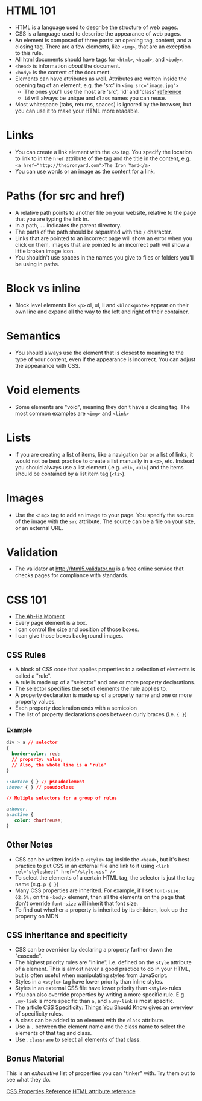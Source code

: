 # HTML 101
- HTML is a language used to describe the structure of web pages.
- CSS is a language used to describe the appearance of web pages.
- An element is composed of three parts: an opening tag, content, and a closing
  tag. There are a few elements, like `<img>`, that are an exception to this rule.
- All html documents should have tags for `<html>`, `<head>`, and `<body>`.
- `<head>` is information *about* the document.
- `<body>` is the content of the document.
- Elements can have attributes as well. Attributes are written inside the
  opening tag of an element, e.g. the 'src' in `<img src="image.jpg">`
  - The ones you'll use the most are 'src', 'id' and 'class' [reference](https://developer.mozilla.org/en-US/docs/Web/HTML/Global_attributes)
  - `id` will always be unique and `class` names you can reuse.
- Most whitespace (tabs, returns, spaces) is ignored by the browser, but you can
  use it to make your HTML more readable.

# Links
- You can create a link element with the `<a>` tag. You specify the location to
  link to in the `href` attribute of the tag and the title in the content, e.g.
  `<a href="http://theironyard.com">The Iron Yard</a>`
- You can use words or an image as the content for a link.

# Paths (for src and href)
- A relative path points to another file on your website, relative to the page
  that you are typing the link in.
- In a path, `..` indicates the parent directory.
- The parts of the path should be separated with the `/` character.
- Links that are pointed to an incorrect page will show an error when you click
  on them, images that are pointed to an incorrect path will show a little
  broken image icon.
- You shouldn't use spaces in the names you give to files or folders you'll be
  using in paths.

# Block vs inline
- Block level elements like `<p>` ol, ul, li and `<blockquote>` appear on their
  own line and expand all the way to the left and right of their container.

# Semantics
- You should always use the element that is closest to meaning to the type of
  your content, even if the appearance is incorrect. You can adjust the
  appearance with CSS.

# Void elements
- Some elements are "void", meaning they don't have a closing tag. The most
  common examples are `<img>` and `<link>`

# Lists
- If you are creating a list of items, like a navigation bar or a list of links,
  it would not be best practice to create a list manually in a `<p>`, etc.
  Instead you should always use a list element (.e.g. `<ol>`, `<ul>`) and the
  items should be contained by a list item tag (`<li>`).

# Images
- Use the `<img>` tag to add an image to your page. You specify the source of
  the image with the `src` attribute. The source can be a file on your site, or
  an external URL.

# Validation
- The validator at http://html5.validator.nu is a free online service that
  checks pages for compliance with standards.

# CSS 101


* [The Ah-Ha Moment](http://css-tricks.com/the-css-ah-ha-moment/)
* Every page element is a box.
* I can control the size and position of those boxes.
* I can give those boxes background images.


## CSS Rules
- A block of CSS code that applies properties to a selection of elements is
  called a "rule".
- A rule is made up of a "selector" and one or more property declarations.
- The selector specifies the set of elements the rule applies to.
- A property declaration is made up of a property name and one or more property
  values.
- Each property declaration ends with a semicolon
- The list of property declarations goes between curly braces (i.e. `{ }`)

### Example

```css
div > a // selector
{
  border-color: red;
  // property: value;
  // Also, the whole line is a "rule"
}

::before { } // pseudoelement
:hover { } // pseudoclass

// Muliple selectors for a group of rules

a:hover,
a:active {
   color: chartreuse;
}
```

## Other Notes
- CSS can be written inside a `<style>` tag inside the `<head>`, but it's best
  practice to put CSS in an external file and link to it using `<link rel="stylesheet"
  href="/style.css" />`
- To select the elements of a certain HTML tag, the selector is just the tag
  name (e.g. `p { }`)
- Many CSS properties are inherited. For example, if I set `font-size: 62.5%;`
  on the `<body>` element, then all the elements on the page that don't override
  `font-size` will inherit that font size.
- To find out whether a property is inherited by its children, look up the
  property on MDN

## CSS inheritance and specificity
- CSS can be overriden by declaring a property farther down the "cascade".
- The highest priority rules are "inline", i.e. defined on the `style` attribute
  of a element. This is almost never a good practice to do in your HTML, but is
  often useful when manipulating styles from JavaScript.
- Styles in a `<style>` tag have lower priority than inline styles.
- Styles in an external CSS file have lower priority than `<style>` rules
- You can also override properties by writing a more specific rule. E.g.
  `.my-link` is more specific than `a`, and `a.my-link` is most specific.
- The article [CSS Specificity: Things You Should
  Know](http://www.smashingmagazine.com/2007/07/27/css-specificity-things-you-should-know/)
  gives an overview of specificity rules.
- A class can be added to an element with the `class` attribute.
- Use a `.` between the element name and the class name to select the elements
  of that tag and class.
- Use `.classname` to select all elements of that class.

## Bonus Material

This is an _exhaustive_ list of properties you can "tinker" with. Try them out to see
what they do.

[CSS Properties Reference](https://developer.mozilla.org/en-US/docs/Web/CSS/CSS_Properties_Reference)
[HTML attribute reference](https://developer.mozilla.org/en-US/docs/Web/HTML/Attributes)
